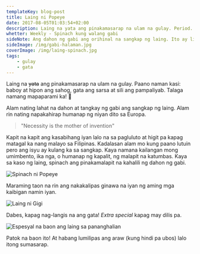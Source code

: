 ```yaml
---
templateKey: blog-post
title: Laing ni Popeye
date: 2017-08-05T01:03:54+02:00
description: Laing na yata ang pinakamasarap na ulam na gulay. Period.
whetter: Weekly - Spinach kung walang gabi
sideNote: Ang dahon ng gabi ang orihinal na sangkap ng laing. Ito ay likas na halaman na tumutubo sa buong Pilipinas.
sideImage: /img/gabi-halaman.jpg
coverImage: /img/laing-spinach.jpg
tags:
    - gulay
    - gata
---
```


Laing na ~~yata~~ ang pinakamasarap na ulam na gulay. Paano naman kasi: baboy at hipon ang sahog, gata ang sarsa at sili ang pampaliyab. Talaga namang mapaparami ka! 🍚

Alam nating lahat na dahon at tangkay ng gabi ang sangkap ng laing. Alam rin nating napakahirap humanap ng niyan dito sa Europa.

> "Necessity is the mother of invention"

Kapit na kapit ang kasabihang iyan lalo na sa pagluluto at higit pa kapag matagal ka nang malayo sa Filipinas. Kadalasan alam mo kung paano lutuin pero ang isyu ay kulang ka sa sangkap. Kaya namana kailangan mong umimbento, ika nga, o humanap ng kapalit, ng malapit na katumbas. Kaya sa kaso ng laing, spinach ang pinakamalapit na kahalili ng dahon ng gabi.

![Spinach ni Popeye](/img/gif/popeye-spinach.gif)

Maraming taon na rin ang nakakalipas ginawa na iyan ng aming mga kaibigan namin iyan.

![Laing ni Gigi](/img/laing-ni-gigi.jpg)

Dabes, kapag nag-langis na ang gata! _Extra special_ kapag may dilis pa.

![Espesyal na baon ang laing sa pananghalian](/img/tupper-spinach-laing.jpg)

Patok na baon ito! At habang lumilipas ang araw (kung hindi pa ubos) lalo itong sumasarap.
